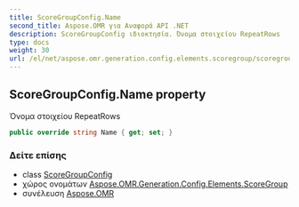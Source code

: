 ```yaml
---
title: ScoreGroupConfig.Name
second_title: Aspose.OMR για Αναφορά API .NET
description: ScoreGroupConfig ιδιοκτησία. Όνομα στοιχείου RepeatRows
type: docs
weight: 30
url: /el/net/aspose.omr.generation.config.elements.scoregroup/scoregroupconfig/name/
---
```

## ScoreGroupConfig.Name property

Όνομα στοιχείου RepeatRows

```csharp
public override string Name { get; set; }
```

### Δείτε επίσης

* class [ScoreGroupConfig](../)
* χώρος ονομάτων [Aspose.OMR.Generation.Config.Elements.ScoreGroup](../../scoregroupconfig/)
* συνέλευση [Aspose.OMR](../../../)


